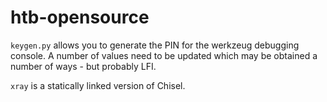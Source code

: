 # htb-opensource

```keygen.py``` allows you to generate the PIN for the werkzeug debugging console. A number of values need to be updated which may be obtained a number of ways - but probably LFI.

```xray``` is a statically linked version of Chisel.
